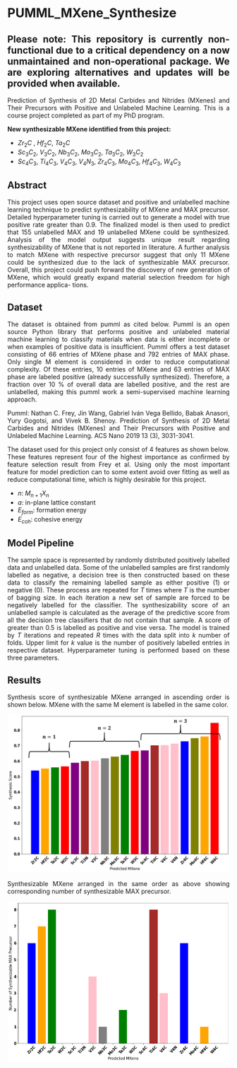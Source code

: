 # PUMML_MXene_Synthesize
 <div align="justify">

 ## Please note: This repository is currently non-functional due to a critical dependency on a now unmaintained and non-operational package. We are exploring alternatives and updates will be provided when available.
   
Prediction of Synthesis of 2D Metal Carbides and Nitrides (MXenes) and Their Precursors with Positive and Unlabeled Machine Learning.
This is a course project completed as part of my PhD program.

**New synthesizable MXene identified from this project:**
- $Zr_2C$ , $Hf_2C$, $Ta_2C$
- $Sc_3C_2$, $V_3C_2$, $Nb_3C_2$, $Mo_3C_2$, $Ta_3C_2$, $W_3C_2$
- $Sc_4C_3$, $Ti_4C_3$, $V_4C_3$, $V_4N_3$, $Zr_4C_3$, $Mo_4C_3$, $Hf_4C_3$, $W_4C_3$


## Abstract
This project uses open source dataset and positive and unlabelled machine learning technique to predict synthesizability of MXene and MAX precursor. Detailed hyperparameter tuning is carried out to generate a model with true positive rate greater than 0.9. The finalized model is then used to predict that 155 unlabelled MAX and 19 unlabelled MXene could be synthesized. Analysis of the model output suggests unique result regarding synthesizability of MXene that is not reported in literature. A further analysis to match MXene with respective precursor suggest that only 11 MXene could be synthesized due to the lack of synthesizable MAX precursor. Overall, this project could push forward the discovery of new generation of MXene, which would greatly expand material selection freedom for high performance applica- tions.

## Dataset
The dataset is obtained from pumml as cited below. Pumml is an open source Python library that performs positive and unlabeled material machine learning to classify materials when data is either incomplete or when examples of positive data is insufficient. Pumml offers a test dataset consisting of 66 entries of MXene phase and 792 entries of MAX phase. Only single M element is considered in order to reduce computational complexity. Of these entries, 10 entries of MXene and 63 entries of MAX phase are labeled positive (already successfully synthesized). Therefore, a fraction over 10 % of overall data are labelled positive, and the rest are unlabelled, making this pumml work a semi-supervised machine learning approach.

Pumml: Nathan C. Frey, Jin Wang, Gabriel Iván Vega Bellido, Babak Anasori, Yury Gogotsi, and Vivek B. Shenoy. Prediction of Synthesis of 2D Metal Carbides and Nitrides (MXenes) and Their Precursors with Positive and Unlabeled Machine Learning. ACS Nano 2019 13 (3), 3031-3041.

The dataset used for this project only consist of 4 features as shown below. These features represent four of the highest importance as confirmed by feature selection result from Frey et al. Using only the most important feature for model prediction can to some extent avoid over fitting as well as reduce computational time, which is highly desirable for this project.

- $n$: $M_{n+1}X_n$
- $a$: in-plane lattice constant
- $E_{form}$: formation energy
- $E_{coh}$: cohesive energy

## Model Pipeline
The sample space is represented by randomly distributed positively labelled data and unlabelled data. Some of the unlabelled samples are first randomly labelled as negative, a decision tree is then constructed based on these data to classify the remaining labelled sample as either positive (1) or negative (0). These process are repeated for *T* times where *T* is the number of bagging size. In each iteration a new set of sample are forced to be negatively labelled for the classifier. The synthesizability score of an unlabelled sample is calculated as the average of the predictive score from all the decision tree classifiers that do not contain that sample. A score of greater than 0.5 is labelled as positive and vise versa. The model is trained by *T* iterations and repeated *R* times with the data split into *k* number of folds. Upper limit for *k* value is the number of positively labelled entries in respective dataset. Hyperparameter tuning is performed based on these three parameters.

## Results

Synthesis score of synthesizable MXene arranged in ascending order is shown below. MXene with the same M element is labelled in the same color.

<img src="mx_analysis.png" width="600"/>

Synthesizable MXene arranged in the same order as above showing corresponding number of synthesizable MAX precursor.

<img src="max_number.png" width="600"/>



 </div>

